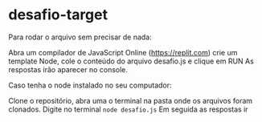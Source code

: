 # desafio-target

Para rodar o arquivo sem precisar de nada:

Abra um compilador de JavaScript Online (https://replit.com) crie um template Node, cole o conteúdo do arquivo desafio.js e clique em RUN
As respostas irão aparecer no console.

Caso tenha o node instalado no seu computador:

Clone o repositório, abra uma o terminal na pasta onde os arquivos foram clonados. Digite no terminal   ```node desafio.js``` 
Em seguida as respostas ir
